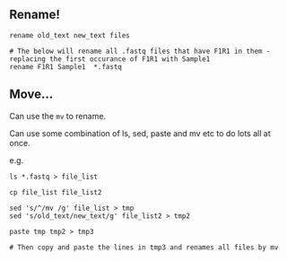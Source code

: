 ## Rename!

```
rename old_text new_text files

# The below will rename all .fastq files that have F1R1 in them - replacing the first occurance of F1R1 with Sample1
rename F1R1 Sample1  *.fastq
```
## Move...
Can use the ```mv``` to rename. 

Can use some combination of ls, sed, paste and mv etc to do lots all at once. 

e.g. 
```
ls *.fastq > file_list

cp file_list file_list2

sed 's/^/mv /g' file_list > tmp
sed 's/old_text/new_text/g' file_list2 > tmp2

paste tmp tmp2 > tmp3

# Then copy and paste the lines in tmp3 and renames all files by mv
```
